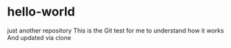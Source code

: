 # hello-world
just another repository
This is the Git test for me to understand how it works
And updated via clone
